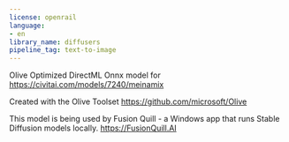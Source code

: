 ```yaml
---
license: openrail
language:
- en
library_name: diffusers
pipeline_tag: text-to-image
---
```


Olive Optimized DirectML Onnx model for https://civitai.com/models/7240/meinamix

Created with the Olive Toolset https://github.com/microsoft/Olive

This model is being used by Fusion Quill - a Windows app that runs Stable Diffusion models locally. https://FusionQuill.AI